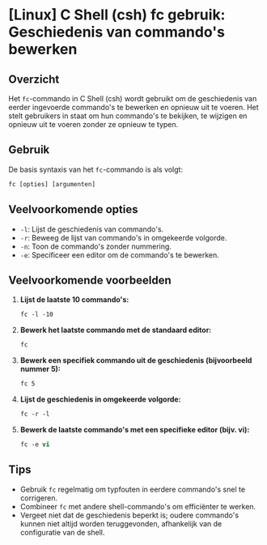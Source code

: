 # [Linux] C Shell (csh) fc gebruik: Geschiedenis van commando's bewerken

## Overzicht
Het `fc`-commando in C Shell (csh) wordt gebruikt om de geschiedenis van eerder ingevoerde commando's te bewerken en opnieuw uit te voeren. Het stelt gebruikers in staat om hun commando's te bekijken, te wijzigen en opnieuw uit te voeren zonder ze opnieuw te typen.

## Gebruik
De basis syntaxis van het `fc`-commando is als volgt:

```csh
fc [opties] [argumenten]
```

## Veelvoorkomende opties
- `-l`: Lijst de geschiedenis van commando's.
- `-r`: Beweeg de lijst van commando's in omgekeerde volgorde.
- `-n`: Toon de commando's zonder nummering.
- `-e`: Specificeer een editor om de commando's te bewerken.

## Veelvoorkomende voorbeelden

1. **Lijst de laatste 10 commando's:**
   ```csh
   fc -l -10
   ```

2. **Bewerk het laatste commando met de standaard editor:**
   ```csh
   fc
   ```

3. **Bewerk een specifiek commando uit de geschiedenis (bijvoorbeeld nummer 5):**
   ```csh
   fc 5
   ```

4. **Lijst de geschiedenis in omgekeerde volgorde:**
   ```csh
   fc -r -l
   ```

5. **Bewerk de laatste commando's met een specifieke editor (bijv. vi):**
   ```csh
   fc -e vi
   ```

## Tips
- Gebruik `fc` regelmatig om typfouten in eerdere commando's snel te corrigeren.
- Combineer `fc` met andere shell-commando's om efficiënter te werken.
- Vergeet niet dat de geschiedenis beperkt is; oudere commando's kunnen niet altijd worden teruggevonden, afhankelijk van de configuratie van de shell.